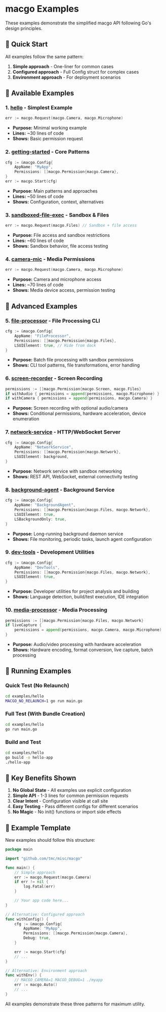# macgo Examples

These examples demonstrate the simplified macgo API following Go's design principles.

## 🚀 Quick Start

All examples follow the same pattern:

1. **Simple approach** - One-liner for common cases
2. **Configured approach** - Full Config struct for complex cases
3. **Environment approach** - For deployment scenarios

## 📁 Available Examples

### 1. **[hello](./hello/)** - Simplest Example
```go
err := macgo.Request(macgo.Camera, macgo.Microphone)
```
- **Purpose:** Minimal working example
- **Lines:** ~30 lines of code
- **Shows:** Basic permission request

### 2. **[getting-started](./getting-started/)** - Core Patterns
```go
cfg := &macgo.Config{
    AppName: "MyApp",
    Permissions: []macgo.Permission{macgo.Camera},
}
err := macgo.Start(cfg)
```
- **Purpose:** Main patterns and approaches
- **Lines:** ~50 lines of code
- **Shows:** Configuration, context, alternatives

### 3. **[sandboxed-file-exec](./sandboxed-file-exec/)** - Sandbox & Files
```go
err := macgo.Request(macgo.Files) // Sandbox + file access
```
- **Purpose:** File access and sandbox restrictions
- **Lines:** ~60 lines of code
- **Shows:** Sandbox behavior, file access testing

### 4. **[camera-mic](./camera-mic/)** - Media Permissions
```go
err := macgo.Request(macgo.Camera, macgo.Microphone)
```
- **Purpose:** Camera and microphone access
- **Lines:** ~70 lines of code
- **Shows:** Media device access, permission testing

## 🔨 Advanced Examples

### 5. **[file-processor](./file-processor/)** - File Processing CLI
```go
cfg := &macgo.Config{
    AppName: "FileProcessor",
    Permissions: []macgo.Permission{macgo.Files},
    LSUIElement: true, // Hide from dock
}
```
- **Purpose:** Batch file processing with sandbox permissions
- **Shows:** CLI tool patterns, file transformations, error handling

### 6. **[screen-recorder](./screen-recorder/)** - Screen Recording
```go
permissions := []macgo.Permission{macgo.Screen, macgo.Files}
if withAudio { permissions = append(permissions, macgo.Microphone) }
if withCamera { permissions = append(permissions, macgo.Camera) }
```
- **Purpose:** Screen recording with optional audio/camera
- **Shows:** Conditional permissions, hardware acceleration, device enumeration

### 7. **[network-service](./network-service/)** - HTTP/WebSocket Server
```go
cfg := &macgo.Config{
    AppName: "NetworkService",
    Permissions: []macgo.Permission{macgo.Network},
    LSUIElement: background,
}
```
- **Purpose:** Network service with sandbox networking
- **Shows:** REST API, WebSocket, external connectivity testing

### 8. **[background-agent](./background-agent/)** - Background Service
```go
cfg := &macgo.Config{
    AppName: "BackgroundAgent",
    Permissions: []macgo.Permission{macgo.Files, macgo.Network},
    LSUIElement: true,
    LSBackgroundOnly: true,
}
```
- **Purpose:** Long-running background daemon service
- **Shows:** File monitoring, periodic tasks, launch agent configuration

### 9. **[dev-tools](./dev-tools/)** - Development Utilities
```go
cfg := &macgo.Config{
    AppName: "DevTools",
    Permissions: []macgo.Permission{macgo.Files, macgo.Network},
    LSUIElement: true,
}
```
- **Purpose:** Developer utilities for project analysis and building
- **Shows:** Language detection, build/test execution, IDE integration

### 10. **[media-processor](./media-processor/)** - Media Processing
```go
permissions := []macgo.Permission{macgo.Files, macgo.Network}
if liveCapture {
    permissions = append(permissions, macgo.Camera, macgo.Microphone)
}
```
- **Purpose:** Audio/video processing with hardware acceleration
- **Shows:** Hardware encoding, format conversion, live capture, batch processing

## 🔧 Running Examples

### Quick Test (No Relaunch)
```bash
cd examples/hello
MACGO_NO_RELAUNCH=1 go run main.go
```

### Full Test (With Bundle Creation)
```bash
cd examples/hello
go run main.go
```

### Build and Test
```bash
cd examples/hello
go build -o hello-app
./hello-app
```

## 🎯 Key Benefits Shown

1. **No Global State** - All examples use explicit configuration
2. **Simple API** - 1-3 lines for common permission requests
3. **Clear Intent** - Configuration visible at call site
4. **Easy Testing** - Pass different configs for different scenarios
5. **No Magic** - No init() functions or import side effects

## 📝 Example Template

New examples should follow this structure:

```go
package main

import "github.com/tmc/misc/macgo"

func main() {
    // Simple approach
    err := macgo.Request(macgo.Camera)
    if err != nil {
        log.Fatal(err)
    }

    // Your app code here...
}

// Alternative: Configured approach
func withConfig() {
    cfg := &macgo.Config{
        AppName: "MyApp",
        Permissions: []macgo.Permission{macgo.Camera},
        Debug: true,
    }

    err := macgo.Start(cfg)
    // ...
}

// Alternative: Environment approach
func withEnv() {
    // MACGO_CAMERA=1 MACGO_DEBUG=1 ./myapp
    err := macgo.Auto()
    // ...
}
```

All examples demonstrate these three patterns for maximum utility.